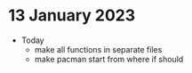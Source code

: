 # 13 January 2023

* Today
   * make all functions in separate files
   * make pacman start from where if should